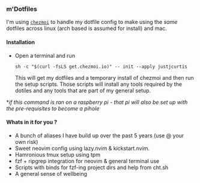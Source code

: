 ### m'Dotfiles

I'm using [`chezmoi`](https://www.chezmoi.io/) to handle my dotfile config to make using the *same* dotfiles across linux (arch based is assumed for install) and mac.

#### Installation

- Open a terminal and run
    ```
    sh -c "$(curl -fsLS get.chezmoi.io)" -- init --apply justjcurtis
    ```
    This will get my dotfiles and a temporary install of chezmoi and then run the setup scripts.
    Those scripts will install any tools required by the dotiles and any tools that are part of my general setup.

**if this command is ran on a raspberry pi - that pi will also be set up with the pre-requisites to become a pihole*

#### Whats in it for you ?

- A bunch of aliases I have build up over the past 5 years (use @ your own risk)
- Sweet neovim config using lazy.nvim & kickstart.nvim.
- Hamronious tmux setup using tpm
- fzf + ripgrep integration for neovim & general terminal use
- Scripts with binds for fzf-ing project dirs and help from cht.sh 
- A general sense of wellbeing


